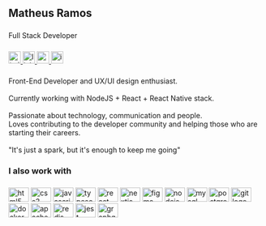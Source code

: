 <h2 align="left">Matheus Ramos</h2>

###

<p align="left">Full Stack Developer</p>

###

<div align="left">
  <a href="https://twitter.com/matheusesramos" target="_blank">
    <img src="https://img.shields.io/static/v1?message=matheusesramos&logo=twitter&label=&color=41a6cc&logoColor=white&labelColor=&style=for-the-badge" height="24" alt="twitter logo"  />
  </a>
  <a href="https://www.linkedin.com/in/matheusesramos/" target="_blank">
    <img src="https://img.shields.io/static/v1?message=matheusesramos&logo=linkedin&label=&color=41a6cc&logoColor=white&labelColor=&style=for-the-badge" height="24" alt="linkedin logo"  />
  </a>
  <a href="mailto:matheuseduardosramos@gmail.com" target="_blank">
    <img src="https://img.shields.io/static/v1?message=matheuseduardosramos@gmail.com&logo=gmail&label=&color=41a6cc&logoColor=white&labelColor=&style=for-the-badge" height="24" alt="gmail logo"  />
  </a>
  <a href="https://www.instagram.com/matheusesramos/" target="_blank">
    <img src="https://img.shields.io/static/v1?message=matheusesramos&logo=instagram&label=&color=41a6cc&logoColor=white&labelColor=&style=for-the-badge" height="24" alt="instagram logo"  />
  </a>
</div>

###

<p align="left">Front-End Developer and UX/UI design enthusiast.<br><br>Currently working with NodeJS + React + React Native stack.<br><br>Passionate about technology, communication and people.<br>Loves contributing to the developer community and helping those who are starting their careers.<br><br>"It's just a spark, but it's enough to keep me going"</p>

###

<h3 align="left">I also work with</h3>

###

<div align="left">
  <img src="https://cdn.jsdelivr.net/gh/devicons/devicon/icons/html5/html5-original.svg" height="28" width="40" alt="html5 logo"  />
  <img src="https://cdn.jsdelivr.net/gh/devicons/devicon/icons/css3/css3-original.svg" height="28" width="40" alt="css3 logo"  />
  <img src="https://cdn.jsdelivr.net/gh/devicons/devicon/icons/javascript/javascript-original.svg" height="28" width="40" alt="javascript logo"  />
  <img src="https://cdn.jsdelivr.net/gh/devicons/devicon/icons/typescript/typescript-original.svg" height="28" width="40" alt="typescript logo"  />
  <img src="https://cdn.jsdelivr.net/gh/devicons/devicon/icons/react/react-original.svg" height="28" width="40" alt="react logo"  />
  <img src="https://cdn.jsdelivr.net/gh/devicons/devicon/icons/nextjs/nextjs-original.svg" height="28" width="40" alt="nextjs logo"  />
  <img src="https://cdn.jsdelivr.net/gh/devicons/devicon/icons/figma/figma-original.svg" height="28" width="40" alt="figma logo"  />
  <img src="https://cdn.jsdelivr.net/gh/devicons/devicon/icons/nodejs/nodejs-original.svg" height="28" width="40" alt="nodejs logo"  />
  <img src="https://cdn.jsdelivr.net/gh/devicons/devicon/icons/mysql/mysql-original.svg" height="28" width="40" alt="mysql logo"  />
  <img src="https://cdn.jsdelivr.net/gh/devicons/devicon/icons/postgresql/postgresql-original.svg" height="28" width="40" alt="postgresql logo"  />
  <img src="https://cdn.jsdelivr.net/gh/devicons/devicon/icons/git/git-original.svg" height="28" width="40" alt="git logo"  />
  <img src="https://cdn.jsdelivr.net/gh/devicons/devicon/icons/docker/docker-original.svg" height="28" width="40" alt="docker logo"  />
  <img src="https://cdn.jsdelivr.net/gh/devicons/devicon/icons/apachekafka/apachekafka-original.svg" height="28" width="40" alt="apachekafka logo"  />
  <img src="https://cdn.jsdelivr.net/gh/devicons/devicon/icons/redis/redis-original.svg" height="28" width="40" alt="redis logo"  />
  <img src="https://cdn.jsdelivr.net/gh/devicons/devicon/icons/jest/jest-plain.svg" height="28" width="40" alt="jest logo"  />
  <img src="https://cdn.jsdelivr.net/gh/devicons/devicon/icons/graphql/graphql-plain.svg" height="28" width="40" alt="graphql logo"  />
</div>
